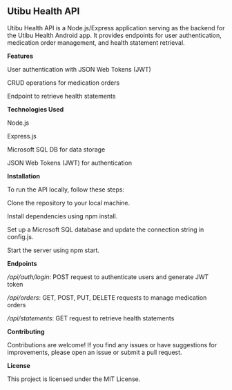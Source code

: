 ## **Utibu Health API**
Utibu Health API is a Node.js/Express application serving as the backend for the Utibu Health Android app. It provides endpoints for user authentication, medication order management, and health statement retrieval.

**Features**

User authentication with JSON Web Tokens (JWT)

CRUD operations for medication orders

Endpoint to retrieve health statements

**Technologies Used**

Node.js

Express.js

Microsoft SQL DB for data storage

JSON Web Tokens (JWT) for authentication


**Installation**

To run the API locally, follow these steps:

Clone the repository to your local machine.

Install dependencies using npm install.

Set up a Microsoft SQL database and update the connection string in config.js.

Start the server using npm start.

**Endpoints**

*/api/auth/login*: POST request to authenticate users and generate JWT token

*/api/orders*: GET, POST, PUT, DELETE requests to manage medication orders

*/api/statements*: GET request to retrieve health statements

**Contributing**

Contributions are welcome! If you find any issues or have suggestions for improvements, please open an issue or submit a pull request.

**License**

This project is licensed under the MIT License.
